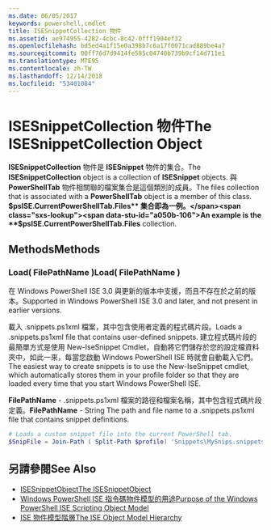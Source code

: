 ```yaml
---
ms.date: 06/05/2017
keywords: powershell,cmdlet
title: ISESnippetCollection 物件
ms.assetid: ae974955-4282-4cbc-8c42-0fff1904ef32
ms.openlocfilehash: bd5ed4a1f15e0a398b7c6a17f0071cad889be4a7
ms.sourcegitcommit: 00ff76d7d9414fe585c04740b739b9cf14d711e1
ms.translationtype: MTE95
ms.contentlocale: zh-TW
ms.lasthandoff: 12/14/2018
ms.locfileid: "53401084"
---
```

# <a name="the-isesnippetcollection-object"></a><span data-ttu-id="a050b-103">ISESnippetCollection 物件</span><span class="sxs-lookup"><span data-stu-id="a050b-103">The ISESnippetCollection Object</span></span>

<span data-ttu-id="a050b-104">**ISESnippetCollection** 物件是 **ISESnippet** 物件的集合。</span><span class="sxs-lookup"><span data-stu-id="a050b-104">The **ISESnippetCollection** object is a collection of **ISESnippet** objects.</span></span> <span data-ttu-id="a050b-105">與 **PowerShellTab** 物件相關聯的檔案集合是這個類別的成員。</span><span class="sxs-lookup"><span data-stu-id="a050b-105">The files collection that is associated with a **PowerShellTab** object is a member of this class.</span></span> <span data-ttu-id="a050b-106">**$psISE.CurrentPowerShellTab.Files** 集合即為一例。</span><span class="sxs-lookup"><span data-stu-id="a050b-106">An example is the **$psISE.CurrentPowerShellTab.Files** collection.</span></span>

## <a name="methods"></a><span data-ttu-id="a050b-107">Methods</span><span class="sxs-lookup"><span data-stu-id="a050b-107">Methods</span></span>

### <a name="load-filepathname-"></a><span data-ttu-id="a050b-108">Load\( FilePathName \)</span><span class="sxs-lookup"><span data-stu-id="a050b-108">Load\( FilePathName \)</span></span>

<span data-ttu-id="a050b-109">在 Windows PowerShell ISE 3.0 與更新的版本中支援，而且不存在於之前的版本。</span><span class="sxs-lookup"><span data-stu-id="a050b-109">Supported in Windows PowerShell ISE 3.0 and later, and not present in earlier versions.</span></span>

<span data-ttu-id="a050b-110">載入 .snippets.ps1xml 檔案，其中包含使用者定義的程式碼片段。</span><span class="sxs-lookup"><span data-stu-id="a050b-110">Loads a .snippets.ps1xml file that contains user-defined snippets.</span></span> <span data-ttu-id="a050b-111">建立程式碼片段的最簡單方式是使用 New-IseSnippet Cmdlet，自動將它們儲存於您的設定檔資料夾中，如此一來，每當您啟動 Windows PowerShell ISE 時就會自動載入它們。</span><span class="sxs-lookup"><span data-stu-id="a050b-111">The easiest way to create snippets is to use the New-IseSnippet cmdlet, which automatically stores them in your profile folder so that they are loaded every time that you start Windows PowerShell ISE.</span></span>

<span data-ttu-id="a050b-112">**FilePathName** - .snippets.ps1xml 檔案的路徑和檔案名稱，其中包含程式碼片段定義。</span><span class="sxs-lookup"><span data-stu-id="a050b-112">**FilePathName** - String The path and file name to a .snippets.ps1xml file that contains snippet definitions.</span></span>

```powershell
# Loads a custom snippet file into the current PowerShell tab.
$SnipFile = Join-Path ( Split-Path $profile) 'Snippets\MySnips.snippets.ps1xml' $psISE.CurrentPowerShellTab.Snippets.Add($SnipPath)
```

## <a name="see-also"></a><span data-ttu-id="a050b-113">另請參閱</span><span class="sxs-lookup"><span data-stu-id="a050b-113">See Also</span></span>

- [<span data-ttu-id="a050b-114">ISESnippetObject</span><span class="sxs-lookup"><span data-stu-id="a050b-114">The ISESnippetObject</span></span>](The-ISESnippetObject.md)
- [<span data-ttu-id="a050b-115">Windows PowerShell ISE 指令碼物件模型的用途</span><span class="sxs-lookup"><span data-stu-id="a050b-115">Purpose of the Windows PowerShell ISE Scripting Object Model</span></span>](Purpose-of-the-Windows-PowerShell-ISE-Scripting-Object-Model.md)
- [<span data-ttu-id="a050b-116">ISE 物件模型階層</span><span class="sxs-lookup"><span data-stu-id="a050b-116">The ISE Object Model Hierarchy</span></span>](The-ISE-Object-Model-Hierarchy.md)